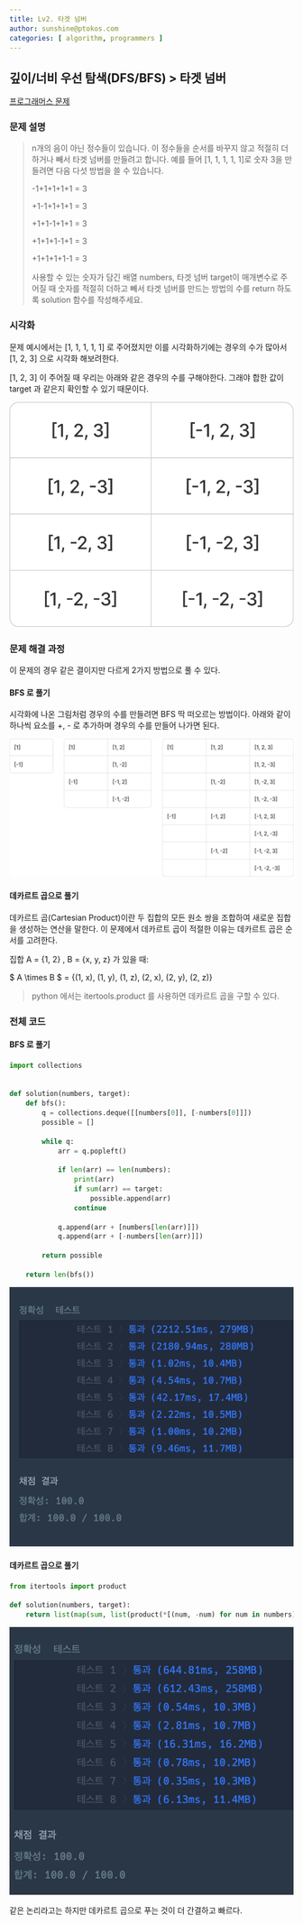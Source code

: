 ```yaml
---
title: Lv2. 타겟 넘버
author: sunshine@ptokos.com
categories: [ algorithm, programmers ]
---
```


## 깊이/너비 우선 탐색(DFS/BFS) > 타겟 넘버

[프로그래머스 문제](https://school.programmers.co.kr/learn/courses/30/lessons/43165)

### 문제 설명

> n개의 음이 아닌 정수들이 있습니다. 이 정수들을 순서를 바꾸지 않고 적절히 더하거나 빼서 타겟 넘버를 만들려고 합니다. 예를 들어 [1, 1, 1, 1, 1]로 숫자 3을 만들려면 다음 다섯 방법을 쓸 수 있습니다.
> 
> -1+1+1+1+1 = 3
> 
> +1-1+1+1+1 = 3
> 
> +1+1-1+1+1 = 3
> 
> +1+1+1-1+1 = 3
> 
> +1+1+1+1-1 = 3
> 
> 사용할 수 있는 숫자가 담긴 배열 numbers, 타겟 넘버 target이 매개변수로 주어질 때 숫자를 적절히 더하고 빼서 타겟 넘버를 만드는 방법의 수를 return 하도록 solution 함수를 작성해주세요.

### 시각화

문제 예시에서는 [1, 1, 1, 1, 1] 로 주어졌지만 이를 시각화하기에는 경우의 수가 많아서 [1, 2, 3] 으로 시각화 해보려한다.

[1, 2, 3] 이 주어질 때 우리는 아래와 같은 경우의 수를 구해야한다. 그래야 합한 값이 target 과 같은지 확인할 수 있기 때문이다.

![타겟넘버-1.png](/assets/img/algorithm/타겟넘버-1.png)


### 문제 해결 과정
이 문제의 경우 같은 결이지만 다르게 2가지 방법으로 풀 수 있다.

#### BFS 로 풀기
시각화에 나온 그림처럼 경우의 수를 만들려면 BFS 딱 떠오르는 방법이다.
아래와 같이 하나씩 요소를 +, - 로 추가하며 경우의 수를 만들어 나가면 된다.

![타겟넘버-2.png](/assets/img/algorithm/타겟넘버-2.png)

#### 데카르트 곱으로 풀기

데카르트 곱(Cartesian Product)이란 두 집합의 모든 원소 쌍을 조합하여 새로운 집합을 생성하는 연산을 말한다. 
이 문제에서 데카르트 곱이 적절한 이유는 데카르트 곱은 순서를 고려한다.

집합  A = \{1, 2\} ,  B = \{x, y, z\} 가 있을 때:

$ A \times B $ = \{(1, x), (1, y), (1, z), (2, x), (2, y), (2, z)\}

> python 에서는 itertools.product 를 사용하면 데카르트 곱을 구할 수 있다.


### 전체 코드

#### BFS 로 풀기
```python
import collections


def solution(numbers, target):
    def bfs():
        q = collections.deque([[numbers[0]], [-numbers[0]]])
        possible = []

        while q:
            arr = q.popleft()

            if len(arr) == len(numbers):
                print(arr)
                if sum(arr) == target:
                    possible.append(arr)
                continue

            q.append(arr + [numbers[len(arr)]])
            q.append(arr + [-numbers[len(arr)]])

        return possible

    return len(bfs())
```

![타겟넘버-3.png](/assets/img/algorithm/타겟넘버-3.png)

#### 데카르트 곱으로 풀기
```python
from itertools import product

def solution(numbers, target):
    return list(map(sum, list(product(*[(num, -num) for num in numbers])))).count(target)
```

![타겟넘버-4.png](/assets/img/algorithm/타겟넘버-4.png)

같은 논리라고는 하지만 데카르트 곱으로 푸는 것이 더 간결하고 빠르다.
